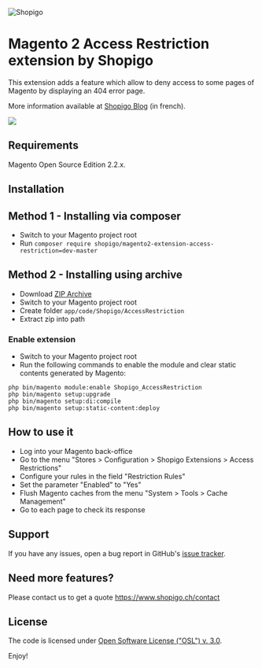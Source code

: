 ![Shopigo](https://www.shopigo.ch/wp-content/uploads/2018/08/github-shopigo-logo.png)

# Magento 2 Access Restriction extension by Shopigo

This extension adds a feature which allow to deny access to some pages of Magento by displaying an 404 error page.

More information available at [Shopigo Blog](https://www.shopigo.ch/blog/extension-magento-2-restreindre-acces-pages) (in french).

![](https://www.shopigo.ch/wp-content/uploads/2018/08/github-extension-access-restriction-settings.jpg)

## Requirements

Magento Open Source Edition 2.2.x.

## Installation

## Method 1 - Installing via composer

- Switch to your Magento project root
- Run `composer require shopigo/magento2-extension-access-restriction=dev-master`

## Method 2 - Installing using archive

- Download [ZIP Archive](https://github.com/shopigo/magento2-extension-access-restriction/archive/master.zip)
- Switch to your Magento project root
- Create folder `app/code/Shopigo/AccessRestriction`
- Extract zip into path

### Enable extension

- Switch to your Magento project root
- Run the following commands to enable the module and clear static contents generated by Magento:
```
php bin/magento module:enable Shopigo_AccessRestriction
php bin/magento setup:upgrade
php bin/magento setup:di:compile
php bin/magento setup:static-content:deploy
```

## How to use it

- Log into your Magento back-office
- Go to the menu "Stores > Configuration > Shopigo Extensions > Access Restrictions"
- Configure your rules in the field "Restriction Rules"
- Set the parameter "Enabled" to "Yes"
- Flush Magento caches from the menu "System > Tools > Cache Management"
- Go to each page to check its response

## Support
If you have any issues, open a bug report in GitHub's [issue tracker](https://github.com/shopigo/magento2-extension-access-restriction/issues).

## Need more features?
Please contact us to get a quote https://www.shopigo.ch/contact

## License
The code is licensed under [Open Software License ("OSL") v. 3.0](http://opensource.org/licenses/osl-3.0.php).

Enjoy!